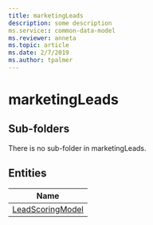 ```yaml
---
title: marketingLeads
description: some description
ms.service:: common-data-model
ms.reviewer: anneta
ms.topic: article
ms.date: 2/7/2019
ms.author: tpalmer
---
```


# marketingLeads

## Sub-folders

There is no sub-folder in marketingLeads.


## Entities

|Name|
|---|
|[LeadScoringModel](LeadScoringModel.md)|
